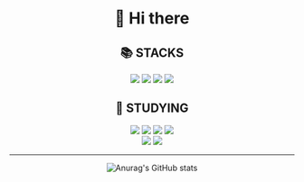 <div align=center> <h1>👋 Hi there</div>
<div align=center><h2>📚 STACKS</h1></div>

<div align=center> 
  <img src="https://img.shields.io/badge/Python-306998?style=for-the-badge&logo=python&logoColor=ffffff"/> 
  <img src="https://img.shields.io/badge/C-A8B9CC?style=for-the-badge&logo=C&logoColor=ffffff"/>
  <img src="https://img.shields.io/badge/Kotlin-7F52FF?style=for-the-badge&logo=Kotlin&logoColor=ffffff"/>
  <img src="https://img.shields.io/badge/React-61DAFB?style=for-the-badge&logo=React&logoColor=black">
  <br>
  
<div align=center><h2>🌱 STUDYING</h1></div>
  <img src="https://img.shields.io/badge/linux-FCC624?style=for-the-badge&logo=linux&logoColor=black">
  <img src="https://img.shields.io/badge/Ubuntu-E95420?style=for-the-badge&logo=Ubuntu&logoColor=ffffff">
  <img src="https://img.shields.io/badge/Docker-2496ED?style=for-the-badge&logo=Docker&logoColor=ffffff">
  <img src="https://img.shields.io/badge/Kubernetes-326CE5?style=for-the-badge&logo=Kubernetes&logoColor=ffffff">
  <br>
  <img src="https://img.shields.io/badge/Apache Hadoop-66CCFF?style=for-the-badge&logo=ApacheHadoop&logoColor=black">
  <img src="https://img.shields.io/badge/Apache Spark-E25A1C?style=for-the-badge&logo=ApacheSpark&logoColor=ffffff">

---
  
  ![Anurag's GitHub stats](https://github-readme-stats.vercel.app/api?username=syk001108&show_icons=true&theme=cobalt2)
  </div>
<!--
**syk001108/syk001108** is a ✨ _special_ ✨ repository because its `README.md` (this file) appears on your GitHub profile.

Here are some ideas to get you started:

- 🔭 I’m currently working on ...
- 🌱 I’m currently learning ...
- 👯 I’m looking to collaborate on ...
- 🤔 I’m looking for help with ...
- 💬 Ask me about ...
- 📫 How to reach me: ...
- 😄 Pronouns: ...
- ⚡ Fun fact: ...
-->
